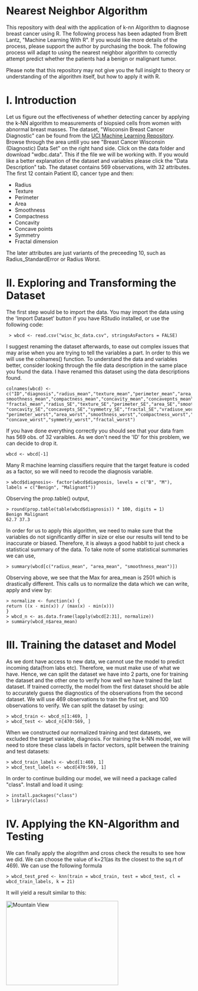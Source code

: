 # Nearest Neighbor Algorithm

   This repository with deal with the application of k-nn Algorithm to diagnose breast cancer using R. The following process has been adapted from Brett Lantz, "Machine Learning With R". If you would like more details of the process, please support the author by purchasing the book. The following process will adapt to using the nearest neighbor algorithm to correctly attempt predict whether the patients had a benign or malignant tumor.
   
   Please note that this repository may not give you the full insight to theory or understanding of the algorithm itself, but how to apply it with R. 

# I. Introduction 

Let us figure out the effectiveness of whether detecting cancer by applying the k-NN algorithm to measurements of biopsied cells 
from women with abnormal breast masses. The dataset, "Wisconsin Breast Cancer Diagnostic" can be found from the <a href="http://archive.ics.uci.edu/ml.">UCI Machine Learning Repository</a>. Browse through the area untill you see "Breast Cancer Wisconsin (Diagnostic) Data Set" on the right hand side. Click on the data folder and download "wdbc.data". This if the file we will be working with. If you would like a better explanation of the dataset and variables please click the "Data Description" tab.
The dataset contains 569 observations, with 32 attributes. The first 12 contain Patient ID, cancer type and then:
<ul><li>Radius</li>
<li>Texture</li>
<li>Perimeter</li>
<li>Area</li>
<li>Smoothness</li>
<li>Compactness</li>
<li>Concavity</li>
<li>Concave points</li>
<li>Symmetry</li>
<li> Fractal dimension</li></ul>
The later attributes are just variants of the preceeding 10, such as Radius_StandardError or Radius Worst. 

# II. Exploring and Transforming the Dataset

The first step would be to import the data. You may import the data using the 'Import Dataset' button if you have RStudio installed, or use the following code:

     > wbcd <- read.csv("wisc_bc_data.csv", stringsAsFactors = FALSE)

I suggest renaming the dataset afterwards, to ease out complex issues that may arise when you are trying to tell the variables a part. In order to this we will use the colnames() function. To understand the data and variables better, consider looking through the file data description in the same place you found the data. I have renamed this dataset using the data descriptions found.

    colnames(wbcd) <-c("ID","diagnosis","radius_mean","texture_mean","perimeter_mean","area_mean","
    smoothness_mean","compactness_mean","concavity_mean","concavepnts_mean","symmetry_mean",
    "fractal_mean","radius_SE","texture_SE","perimeter_SE","area_SE","smoothness_SE","compactness_SE",
    "concavity_SE","concavepts_SE","symmetry_SE","fractal_SE","vradiuse_worst","texture_worst",
    "perimeter_worst","area_worst","smoothness_worst","compactness_worst","concavity_worst",
    "concave_worst","symmetry_worst","fractal_worst")

If you have done everything correctly you should see that your data fram has 569 obs. of 32 varaibles. As we don't need the 'ID' for this problem, we can decide to drop it.

    wbcd <- wbcd[-1]

Many R machine learning classifiers require that the target feature is coded as a factor, so we will need to recode the diagnosis variable. 

    > wbcd$diagnosis<- factor(wbcd$diagnosis, levels = c("B", "M"),
    labels = c("Benign", "Malignant"))

Observing the prop.table() output,

    > round(prop.table(table(wbcd$diagnosis)) * 100, digits = 1)
    Benign Malignant
    62.7 37.3

In order for us to apply this algorithm, we need to make sure that the variables do not significantly differ in size or 
else our results will tend to be inaccurate or biased. Therefore, it is always a good habbit to just check a statistical summary of the 
data. To take note of some statistical summaries we can use,

    > summary(wbcd[c("radius_mean", "area_mean", "smoothness_mean")])

Observing above, we see that the Max for area_mean is 2501 which is drastically different. This calls us to normalize the data which we can write, apply and view by:

    > normalize <- function(x) {
    return ((x - min(x)) / (max(x) - min(x)))
    }
    > wbcd_n <- as.data.frame(lapply(wbcd[2:31], normalize))
    > summary(wbcd_n$area_mean)

# III. Training the dataset and Model

As we dont have access to new data, we cannot use the model to predict incoming data(from labs etc). Therefore, we must make use of what we have. Hence, we can split the dataset we have into 2 parts, one for training the dataset and the other one to verify how well we have trained the last dataset. If trained correctly, the model from the first dataset should be able to accurately guess the diagnostics of the observations from the second dataset. We will use 469 observations to train the first set, and 100 observations to verify.
We can split the dataset by using:

    > wbcd_train <- wbcd_n[1:469, ]
    > wbcd_test <- wbcd_n[470:569, ]

When we constructed our normalized training and test datasets, we excluded the target variable, diagnosis. For training the k-NN model, we will need to store these class labels in factor vectors, split between the training and test datasets:

    > wbcd_train_labels <- wbcd[1:469, 1]
    > wbcd_test_labels <- wbcd[470:569, 1]

In order to continue building our model, we will need a package called "class". Install and load it using:

    > install.packages("class")
    > library(class)

# IV. Applying the KN-Algorithm and Testing

We can finally apply the alogrithm and cross check the results to see how we did. We can choose the value of k=21(as its the closest to the sq.rt of 469). We can use the following formula

    > wbcd_test_pred <- knn(train = wbcd_train, test = wbcd_test, cl = wbcd_train_labels, k = 21)

It will yield a result similar to this:

<img src="https://github.com/shahrukhatik/k-NN-Algorithm/blob/master/Screen%20Shot%202016-04-11%20at%206.48.59%20PM.png?raw=true" alt="Mountain View" style="width:304px;height:228px;">






